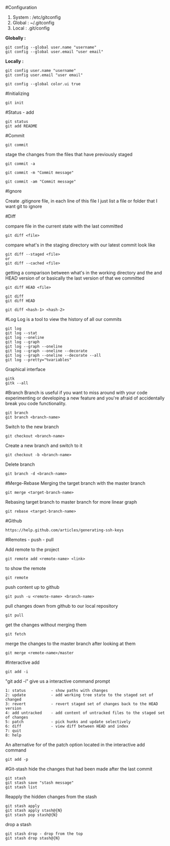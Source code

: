 #Configuration

1. System	: /etc/gitconfig
2. Global	: ~/.gitconfig
2. Local	: .git/config
	
**Globally :**
```
git config --global user.name "username"
git config --global user.email "user email"
```
	
**Locally :**
```
git config user.name "username"
git config user.email "user email"

git config --global color.ui true
```
	
#Initializing
```
git init
```
	
#Status - add
```
git status
git add README
```

#Commit
```
git commit
```

stage the changes from the files that have previously staged
```
git commit -a 

git commit -m "Commit message"

git commit -am "Commit message"
```
	
#Ignore

Create .gitignore file, in each line of this file I just list a file or folder that I want git to ignore

#Diff

compare file in the current state with the last committed 
```
git diff <file>
```
	
compare what's in the staging directory with our latest commit look like
```
git diff --staged <file>
or
git diff --cached <file>
```

getting a comparison between what's in the working directory and the <file> and HEAD version of <file> or basically the last version of <file> that we committed 
```
git diff HEAD <file>

git diff
git diff HEAD

git diff <hash-1> <hash-2>
```

#Log
Log is a tool to view the history of all our commits 
```
git log
git log --stat
git log --oneline
git log --graph
git log --graph --oneline
git log --graph --oneline --decorate
git log --graph --oneline --decorate --all
git log --pretty="%variables"
```
Graphical interface
```
gitk
gitk --all
```

#Branch
Branch is useful if you want to miss around with your code experimenting or developing a new feature and you're afraid of accidentally break you code functionality.

```
git branch
git branch <branch-name>
```

Switch to the new branch
```
git checkout <branch-name>
```

Create a new branch and switch to it
```
git checkout -b <branch-name>
```

Delete branch
```
git branch -d <branch-name>
```

#Merge-Rebase
Merging the target branch with the master branch
```
git merge <target-branch-name>
```

Rebasing target branch to master branch for more linear graph
```
git rebase <target-branch-name>
```

#Github
```
https://help.github.com/articles/generating-ssh-keys
```

#Remotes - push - pull

Add remote to the project
```
git remote add <remote-name> <link>
```

to show the remote 
```
git remote
```

push content up to github
```
git push -u <remote-name> <branch-name>
```

pull changes down from github to our local repository
```
git pull
```

get the changes without merging them
```
git fetch
```

merge the changes to the master branch after looking at them
```
git merge <remote-name>/master
```

#Interactive add

```
git add -i
```

"git add -i" give us a interactive command prompt
```
1: status			- show paths with changes
2: update			- add working tree state to the staged set of changed
3: revert			- revert staged set of changes back to the HEAD version
4: add untracked	- add content of untracked files to the staged set of changes
5: patch			- pick hunks and update selectively
6: diff				- view diff between HEAD and index
7: quit
8: help
```

An alternative for of the patch option located in the interactive add command
```
git add -p
```

#Git-stash
hide the changes that had been made after the last commit
```
git stash
git stash save "stash message"
git stash list
```
Reapply the hidden changes from the stash
```
git stash apply
git stash apply stash@{N}
git stash pop stash@{N}
```
drop a stash
```
git stash drop - drop from the top
git stash drop stash@{N}
```